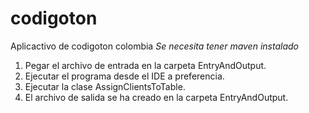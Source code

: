 # codigoton
Aplicactivo de codigoton colombia
*Se necesita tener maven instalado*
1. Pegar el archivo de entrada en la carpeta EntryAndOutput.
2. Ejecutar el programa desde el IDE a preferencia.
3. Ejecutar la clase AssignClientsToTable.
4. El archivo de salida se ha creado en la carpeta EntryAndOutput.
